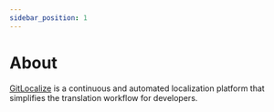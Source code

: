 ```yaml
---
sidebar_position: 1
---
```

# About

[GitLocalize](https://gitlocalize.com) is a continuous and automated localization platform that simplifies the translation workflow for developers.
